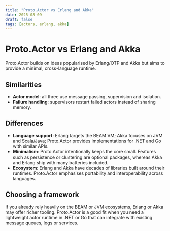 ```yaml
---
title: "Proto.Actor vs Erlang and Akka"
date: 2025-08-09
draft: false
tags: [actors, erlang, akka]
---
```


# Proto.Actor vs Erlang and Akka

Proto.Actor builds on ideas popularised by Erlang/OTP and Akka but aims to provide a minimal, cross-language runtime.

## Similarities

- **Actor model**: all three use message passing, supervision and isolation.
- **Failure handling**: supervisors restart failed actors instead of sharing memory.

## Differences

- **Language support**: Erlang targets the BEAM VM; Akka focuses on JVM and Scala/Java; Proto.Actor provides implementations for .NET and Go with similar APIs.
- **Minimalism**: Proto.Actor intentionally keeps the core small. Features such as persistence or clustering are optional packages, whereas Akka and Erlang ship with many batteries included.
- **Ecosystem**: Erlang and Akka have decades of libraries built around their runtimes. Proto.Actor emphasises portability and interoperability across languages.

## Choosing a framework

If you already rely heavily on the BEAM or JVM ecosystems, Erlang or Akka may offer richer tooling. Proto.Actor is a good fit when you need a lightweight actor runtime in .NET or Go that can integrate with existing message queues, logs or services.

